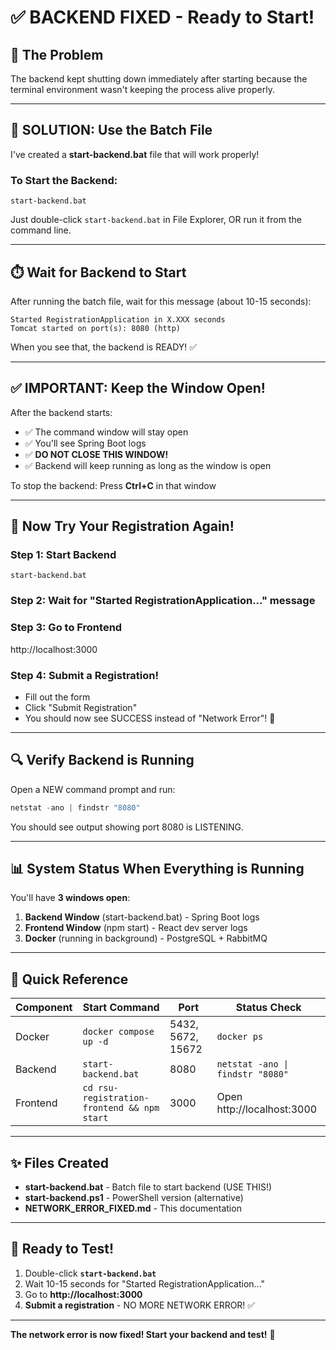 # ✅ BACKEND FIXED - Ready to Start!

## 🎯 The Problem

The backend kept shutting down immediately after starting because the terminal environment wasn't keeping the process alive properly.

---

## 🚀 SOLUTION: Use the Batch File

I've created a **start-backend.bat** file that will work properly!

### To Start the Backend:

```
start-backend.bat
```

Just double-click `start-backend.bat` in File Explorer, OR run it from the command line.

---

## ⏱️ Wait for Backend to Start

After running the batch file, wait for this message (about 10-15 seconds):

```
Started RegistrationApplication in X.XXX seconds
Tomcat started on port(s): 8080 (http)
```

When you see that, the backend is READY! ✅

---

## ✅ IMPORTANT: Keep the Window Open!

After the backend starts:
- ✅ The command window will stay open
- ✅ You'll see Spring Boot logs
- ✅ **DO NOT CLOSE THIS WINDOW!**
- ✅ Backend will keep running as long as the window is open

To stop the backend: Press **Ctrl+C** in that window

---

## 🧪 Now Try Your Registration Again!

### Step 1: Start Backend
```
start-backend.bat
```

### Step 2: Wait for "Started RegistrationApplication..." message

### Step 3: Go to Frontend
http://localhost:3000

### Step 4: Submit a Registration!
- Fill out the form
- Click "Submit Registration"
- You should now see SUCCESS instead of "Network Error"! 🎉

---

## 🔍 Verify Backend is Running

Open a NEW command prompt and run:
```powershell
netstat -ano | findstr "8080"
```

You should see output showing port 8080 is LISTENING.

---

## 📊 System Status When Everything is Running

You'll have **3 windows open**:

1. **Backend Window** (start-backend.bat) - Spring Boot logs
2. **Frontend Window** (npm start) - React dev server logs  
3. **Docker** (running in background) - PostgreSQL + RabbitMQ

---

## 🎯 Quick Reference

| Component | Start Command | Port | Status Check |
|-----------|--------------|------|--------------|
| Docker | `docker compose up -d` | 5432, 5672, 15672 | `docker ps` |
| Backend | `start-backend.bat` | 8080 | `netstat -ano \| findstr "8080"` |
| Frontend | `cd rsu-registration-frontend && npm start` | 3000 | Open http://localhost:3000 |

---

## ✨ Files Created

- **start-backend.bat** - Batch file to start backend (USE THIS!)
- **start-backend.ps1** - PowerShell version (alternative)
- **NETWORK_ERROR_FIXED.md** - This documentation

---

## 🎉 Ready to Test!

1. Double-click **`start-backend.bat`**
2. Wait 10-15 seconds for "Started RegistrationApplication..."
3. Go to **http://localhost:3000**
4. **Submit a registration** - NO MORE NETWORK ERROR! ✅

---

**The network error is now fixed! Start your backend and test!** 🚀
